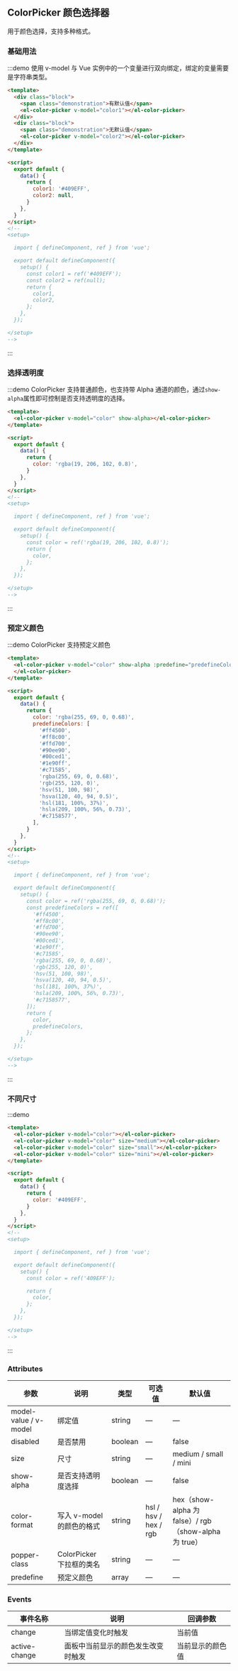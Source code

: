 ## ColorPicker 颜色选择器

用于颜色选择，支持多种格式。

### 基础用法

:::demo 使用 v-model 与 Vue 实例中的一个变量进行双向绑定，绑定的变量需要是字符串类型。

```html
<template>
  <div class="block">
    <span class="demonstration">有默认值</span>
    <el-color-picker v-model="color1"></el-color-picker>
  </div>
  <div class="block">
    <span class="demonstration">无默认值</span>
    <el-color-picker v-model="color2"></el-color-picker>
  </div>
</template>

<script>
  export default {
    data() {
      return {
        color1: '#409EFF',
        color2: null,
      }
    },
  }
</script>
<!--
<setup>

  import { defineComponent, ref } from 'vue';

  export default defineComponent({
    setup() {
      const color1 = ref('#409EFF');
      const color2 = ref(null);
      return {
        color1,
        color2,
      };
    },
  });

</setup>
-->
```

:::

### 选择透明度

:::demo ColorPicker 支持普通颜色，也支持带 Alpha 通道的颜色，通过`show-alpha`属性即可控制是否支持透明度的选择。

```html
<template>
  <el-color-picker v-model="color" show-alpha></el-color-picker>
</template>

<script>
  export default {
    data() {
      return {
        color: 'rgba(19, 206, 102, 0.8)',
      }
    },
  }
</script>
<!--
<setup>

  import { defineComponent, ref } from 'vue';

  export default defineComponent({
    setup() {
      const color = ref('rgba(19, 206, 102, 0.8)');
      return {
        color,
      };
    },
  });

</setup>
-->
```

:::

### 预定义颜色

:::demo ColorPicker 支持预定义颜色

```html
<template>
  <el-color-picker v-model="color" show-alpha :predefine="predefineColors">
  </el-color-picker>
</template>

<script>
  export default {
    data() {
      return {
        color: 'rgba(255, 69, 0, 0.68)',
        predefineColors: [
          '#ff4500',
          '#ff8c00',
          '#ffd700',
          '#90ee90',
          '#00ced1',
          '#1e90ff',
          '#c71585',
          'rgba(255, 69, 0, 0.68)',
          'rgb(255, 120, 0)',
          'hsv(51, 100, 98)',
          'hsva(120, 40, 94, 0.5)',
          'hsl(181, 100%, 37%)',
          'hsla(209, 100%, 56%, 0.73)',
          '#c7158577',
        ],
      }
    },
  }
</script>
<!--
<setup>

  import { defineComponent, ref } from 'vue';

  export default defineComponent({
    setup() {
      const color = ref('rgba(255, 69, 0, 0.68)');
      const predefineColors = ref([
        '#ff4500',
        '#ff8c00',
        '#ffd700',
        '#90ee90',
        '#00ced1',
        '#1e90ff',
        '#c71585',
        'rgba(255, 69, 0, 0.68)',
        'rgb(255, 120, 0)',
        'hsv(51, 100, 98)',
        'hsva(120, 40, 94, 0.5)',
        'hsl(181, 100%, 37%)',
        'hsla(209, 100%, 56%, 0.73)',
        '#c7158577',
      ]);
      return {
        color,
        predefineColors,
      };
    },
  });

</setup>
-->
```

:::

### 不同尺寸

:::demo

```html
<template>
  <el-color-picker v-model="color"></el-color-picker>
  <el-color-picker v-model="color" size="medium"></el-color-picker>
  <el-color-picker v-model="color" size="small"></el-color-picker>
  <el-color-picker v-model="color" size="mini"></el-color-picker>
</template>

<script>
  export default {
    data() {
      return {
        color: '#409EFF',
      }
    },
  }
</script>
<!--
<setup>

  import { defineComponent, ref } from 'vue';

  export default defineComponent({
    setup() {
      const color = ref('409EFF');

      return {
        color,
      };
    },
  });

</setup>
-->
```

:::

### Attributes

| 参数                  | 说明                      | 类型    | 可选值                | 默认值                                                |
| --------------------- | ------------------------- | ------- | --------------------- | ----------------------------------------------------- |
| model-value / v-model | 绑定值                    | string  | —                     | —                                                     |
| disabled              | 是否禁用                  | boolean | —                     | false                                                 |
| size                  | 尺寸                      | string  | —                     | medium / small / mini                                 |
| show-alpha            | 是否支持透明度选择        | boolean | —                     | false                                                 |
| color-format          | 写入 v-model 的颜色的格式 | string  | hsl / hsv / hex / rgb | hex（show-alpha 为 false）/ rgb（show-alpha 为 true） |
| popper-class          | ColorPicker 下拉框的类名  | string  | —                     | —                                                     |
| predefine             | 预定义颜色                | array   | —                     | —                                                     |

### Events

| 事件名称      | 说明                               | 回调参数         |
| ------------- | ---------------------------------- | ---------------- |
| change        | 当绑定值变化时触发                 | 当前值           |
| active-change | 面板中当前显示的颜色发生改变时触发 | 当前显示的颜色值 |
